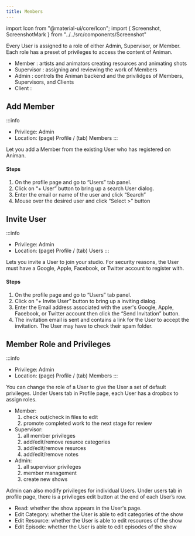 ```yaml
---
title: Members
---
```

import Icon from "@material-ui/core/Icon";
import { Screenshot, ScreenshotMark } from "../../src/components/Screenshot"

Every User is assigned to a role of either Admin, Supervisor, or Member. Each role has a preset of privileges to access the content of Animan.

- Member : artists and animators creating resources and animating shots 
- Supervisor : assigning and reviewing the work of Members 
- Admin : controls the Animan backend and the privilidges of Members, Supervisors, and Clients
- Client : 

## Add Member

:::info
- Privilege: Admin
- Location: (page) Profile / (tab) Members
:::

Let you add a Member from the existing User who has registered on Animan.

#### Steps

1. On the profile page and go to “Users” tab panel.
1. Click on “+ User” button to bring up a search User dialog.
1. Enter the email or name of the user and click “Search”
1. Mouse over the desired user and click “Select >” button

<Screenshot image="/screenshot/profile_members.png">
  <ScreenshotMark x="10%" y="34%" width="14%" height="12%" textPosition="right" borderRadius="10px"></ScreenshotMark>
</Screenshot>

## Invite User
:::info
- Privilege: Admin
- Location: (page) Profile / (tab) Users
:::

Lets you invite a User to join your studio. For security reasons, the User must have a Google, Apple, Facebook, or Twitter account to register with.

#### Steps

1. On the profile page and go to “Users” tab panel.
1. Click on “+ Invite User” button to bring up a inviting dialog.
1. Enter the Email address associated with the user's Google, Apple, Facebook, or Twitter account then click the “Send Invitation” button.
1. The invitation email is sent and contains a link for the User to accept the invitation.  The User may have to check their spam folder.

<Screenshot image="/screenshot/profile_members.png">
  <ScreenshotMark x="13.5%" y="85%" width="21%" height="13%" textPosition="right" borderRadius="10px"></ScreenshotMark>
</Screenshot>

## Member Role and Privileges
:::info
- Privilege: Admin
- Location: (page) Profile / (tab) Members
:::

You can change the role of a User to give the User a set of default privileges.
Under Users tab in Profile page, each User has a dropbox to assign roles.

<Screenshot image="/screenshot/profile_members.png">
  <ScreenshotMark x="83.5%" y="49.2%" width="17%" height="11%" textPosition="right" borderRadius="10px"></ScreenshotMark>
</Screenshot>

- Member:
  1. check out/check in files to edit
  1. promote completed work to the next stage for review
- Supervisor:
  1. all member privileges
  1. add/edit/remove resurce categories
  1. add/edit/remove resurces
  1. add/edit/remove notes
- Admin:
  1. all supervisor privileges
  1. member management
  1. create new shows

Admin can also modify privileges for individual Users.
Under users tab in profile page, there is a privileges edit button at the end of each User’s row.

<Screenshot image="/screenshot/profile_members.png">
  <ScreenshotMark x="93.6%" y="49.5%" width="5%" height="10%" textPosition="right" borderRadius="20px"></ScreenshotMark>
</Screenshot>

- Read: whether the show appears in the User's page.
- Edit Category: whether the User is able to edit categories of the show
- Edit Resource: whether the User is able to edit resources of the show
- Edit Episode: whether the User is able to edit episodes of the show

<Screenshot image="/screenshot/profile_members_privilege.png">
</Screenshot>